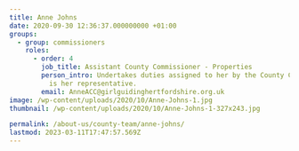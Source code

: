 ```yaml
---
title: Anne Johns
date: 2020-09-30 12:36:37.000000000 +01:00
groups:
  - group: commissioners
    roles:
      - order: 4
        job_title: Assistant County Commissioner - Properties
        person_intro: Undertakes duties assigned to her by the County Commissioner and
          is her representative.
        email: AnneACC@girlguidinghertfordshire.org.uk
image: /wp-content/uploads/2020/10/Anne-Johns-1.jpg
thumbnail: /wp-content/uploads/2020/10/Anne-Johns-1-327x243.jpg

permalink: /about-us/county-team/anne-johns/
lastmod: 2023-03-11T17:47:57.569Z
---
```

